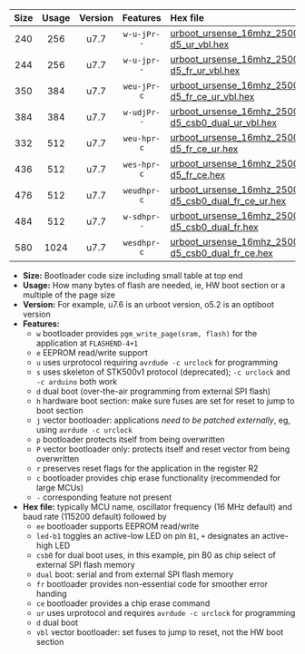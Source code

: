 |Size|Usage|Version|Features|Hex file|
|:-:|:-:|:-:|:-:|:--|
|240|256|u7.7|`w-u-jPr--`|[urboot_ursense_16mhz_250000bps_led-d5_ur_vbl.hex](https://raw.githubusercontent.com/stefanrueger/urboot.hex/main/boards/ursense/fcpu_16mhz/250000_bps/urboot_ursense_16mhz_250000bps_led-d5_ur_vbl.hex)|
|244|256|u7.7|`w-u-jpr--`|[urboot_ursense_16mhz_250000bps_led-d5_fr_ur_vbl.hex](https://raw.githubusercontent.com/stefanrueger/urboot.hex/main/boards/ursense/fcpu_16mhz/250000_bps/urboot_ursense_16mhz_250000bps_led-d5_fr_ur_vbl.hex)|
|350|384|u7.7|`weu-jPr-c`|[urboot_ursense_16mhz_250000bps_ee_led-d5_fr_ce_ur_vbl.hex](https://raw.githubusercontent.com/stefanrueger/urboot.hex/main/boards/ursense/fcpu_16mhz/250000_bps/urboot_ursense_16mhz_250000bps_ee_led-d5_fr_ce_ur_vbl.hex)|
|384|384|u7.7|`w-udjPr--`|[urboot_ursense_16mhz_250000bps_led-d5_csb0_dual_ur_vbl.hex](https://raw.githubusercontent.com/stefanrueger/urboot.hex/main/boards/ursense/fcpu_16mhz/250000_bps/urboot_ursense_16mhz_250000bps_led-d5_csb0_dual_ur_vbl.hex)|
|332|512|u7.7|`weu-hpr-c`|[urboot_ursense_16mhz_250000bps_ee_led-d5_fr_ce_ur.hex](https://raw.githubusercontent.com/stefanrueger/urboot.hex/main/boards/ursense/fcpu_16mhz/250000_bps/urboot_ursense_16mhz_250000bps_ee_led-d5_fr_ce_ur.hex)|
|436|512|u7.7|`wes-hpr-c`|[urboot_ursense_16mhz_250000bps_ee_led-d5_fr_ce.hex](https://raw.githubusercontent.com/stefanrueger/urboot.hex/main/boards/ursense/fcpu_16mhz/250000_bps/urboot_ursense_16mhz_250000bps_ee_led-d5_fr_ce.hex)|
|476|512|u7.7|`weudhpr-c`|[urboot_ursense_16mhz_250000bps_ee_led-d5_csb0_dual_fr_ce_ur.hex](https://raw.githubusercontent.com/stefanrueger/urboot.hex/main/boards/ursense/fcpu_16mhz/250000_bps/urboot_ursense_16mhz_250000bps_ee_led-d5_csb0_dual_fr_ce_ur.hex)|
|484|512|u7.7|`w-sdhpr--`|[urboot_ursense_16mhz_250000bps_led-d5_csb0_dual_fr.hex](https://raw.githubusercontent.com/stefanrueger/urboot.hex/main/boards/ursense/fcpu_16mhz/250000_bps/urboot_ursense_16mhz_250000bps_led-d5_csb0_dual_fr.hex)|
|580|1024|u7.7|`wesdhpr-c`|[urboot_ursense_16mhz_250000bps_ee_led-d5_csb0_dual_fr_ce.hex](https://raw.githubusercontent.com/stefanrueger/urboot.hex/main/boards/ursense/fcpu_16mhz/250000_bps/urboot_ursense_16mhz_250000bps_ee_led-d5_csb0_dual_fr_ce.hex)|

- **Size:** Bootloader code size including small table at top end
- **Usage:** How many bytes of flash are needed, ie, HW boot section or a multiple of the page size
- **Version:** For example, u7.6 is an urboot version, o5.2 is an optiboot version
- **Features:**
  + `w` bootloader provides `pgm_write_page(sram, flash)` for the application at `FLASHEND-4+1`
  + `e` EEPROM read/write support
  + `u` uses urprotocol requiring `avrdude -c urclock` for programming
  + `s` uses skeleton of STK500v1 protocol (deprecated); `-c urclock` and `-c arduino` both work
  + `d` dual boot (over-the-air programming from external SPI flash)
  + `h` hardware boot section: make sure fuses are set for reset to jump to boot section
  + `j` vector bootloader: applications *need to be patched externally*, eg, using `avrdude -c urclock`
  + `p` bootloader protects itself from being overwritten
  + `P` vector bootloader only: protects itself and reset vector from being overwritten
  + `r` preserves reset flags for the application in the register R2
  + `c` bootloader provides chip erase functionality (recommended for large MCUs)
  + `-` corresponding feature not present
- **Hex file:** typically MCU name, oscillator frequency (16 MHz default) and baud rate (115200 default) followed by
  + `ee` bootloader supports EEPROM read/write
  + `led-b1` toggles an active-low LED on pin `B1`, `+` designates an active-high LED
  + `csb0` for dual boot uses, in this example, pin B0 as chip select of external SPI flash memory
  + `dual` boot: serial and from external SPI flash memory
  + `fr` bootloader provides non-essential code for smoother error handing
  + `ce` bootloader provides a chip erase command
  + `ur` uses urprotocol and requires `avrdude -c urclock` for programming
  + `d` dual boot
  + `vbl` vector bootloader: set fuses to jump to reset, not the HW boot section
